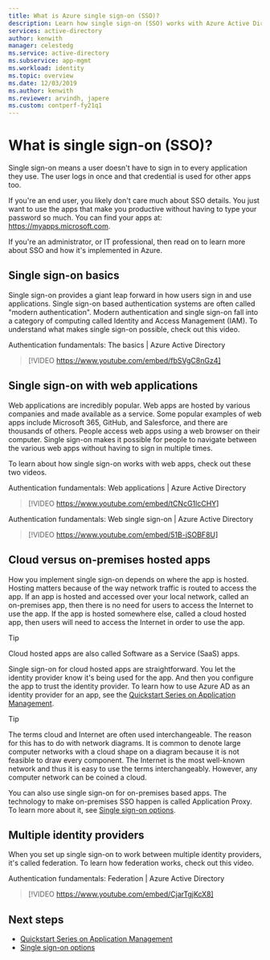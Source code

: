 ```yaml
---
title: What is Azure single sign-on (SSO)?
description: Learn how single sign-on (SSO) works with Azure Active Directory. Use SSO so users don't need to remember passwords for every application. Also use SSO to simplify the administration of account management.
services: active-directory
author: kenwith
manager: celestedg
ms.service: active-directory
ms.subservice: app-mgmt
ms.workload: identity
ms.topic: overview
ms.date: 12/03/2019
ms.author: kenwith
ms.reviewer: arvindh, japere
ms.custom: contperf-fy21q1
---
```


# What is single sign-on (SSO)?

Single sign-on means a user doesn't have to sign in to every application they use. The user logs in once and that credential is used for other apps too.

If you're an end user, you likely don't care much about SSO details. You just want to use the apps that make you productive without having to type your password so much. You can find your apps at: https://myapps.microsoft.com.
 
If you're an administrator, or IT professional, then read on to learn more about SSO and how it's implemented in Azure.

## Single sign-on basics
Single sign-on provides a giant leap forward in how users sign in and use applications. Single sign-on based authentication systems are often called "modern authentication". Modern authentication and single sign-on fall into a category of computing called Identity and Access Management (IAM). To understand what makes single sign-on possible, check out this video.

Authentication fundamentals: The basics | Azure Active Directory

> [!VIDEO https://www.youtube.com/embed/fbSVgC8nGz4]

## Single sign-on with web applications
Web applications are incredibly popular. Web apps are hosted by various companies and made available as a service. Some popular examples of web apps include Microsoft 365, GitHub, and Salesforce, and there are thousands of others. People access web apps using a web browser on their computer. Single sign-on makes it possible for people to navigate between the various web apps without having to sign in multiple times.

To learn about how single sign-on works with web apps, check out these two videos.

Authentication fundamentals: Web applications | Azure Active Directory

> [!VIDEO https://www.youtube.com/embed/tCNcG1lcCHY]

Authentication fundamentals: Web single sign-on | Azure Active Directory

> [!VIDEO https://www.youtube.com/embed/51B-jSOBF8U]

## Cloud versus on-premises hosted apps
How you implement single sign-on depends on where the app is hosted. Hosting matters because of the way network traffic is routed to access the app. If an app is hosted and accessed over your local network, called an on-premises app, then there is no need for users to access the Internet to use the app. If the app is hosted somewhere else, called a cloud hosted app, then users will need to access the Internet in order to use the app.

> [!TIP]
> Cloud hosted apps are also called Software as a Service (SaaS) apps. 

Single sign-on for cloud hosted apps are straightforward. You let the identity provider know it's being used for the app. And then you configure the app to trust the identity provider. To learn how to use Azure AD as an identity provider for an app, see the [Quickstart Series on Application Management](add-application-portal.md).

> [!TIP]
> The terms cloud and Internet are often used interchangeable. The reason for this has to do with network diagrams. It is common to denote large computer networks with a cloud shape on a diagram because it is not feasible to draw every component. The Internet is the most well-known network and thus it is easy to use the terms interchangeably. However, any computer network can be coined a cloud.

You can also use single sign-on for on-premises based apps. The technology to make on-premises SSO happen is called Application Proxy. To learn more about it, see [Single sign-on options](sso-options.md).

## Multiple identity providers
When you set up single sign-on to work between multiple identity providers, it's called federation. To learn how federation works, check out this video.

Authentication fundamentals: Federation | Azure Active Directory

> [!VIDEO https://www.youtube.com/embed/CjarTgjKcX8]


## Next steps
* [Quickstart Series on Application Management](view-applications-portal.md)
* [Single sign-on options](sso-options.md)
